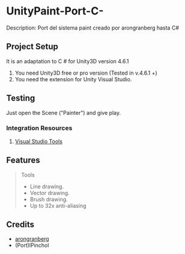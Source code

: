 # UnityPaint-Port-C-
Description: Port del sistema paint creado por arongranberg hasta C#

## Project Setup

It is an adaptation to C # for Unity3D version 4.6.1

1. You need Unity3D free or pro version (Tested in v.4.6.1 +)
2. You need the extension for Unity Visual Studio.

## Testing

Just open the Scene ("Painter") and give play.

### Integration Resources

1. [Visual Studio Tools](https://visualstudiogallery.msdn.microsoft.com/20b80b8c-659b-45ef-96c1-437828fe7cf2)

## Features

> Tools
> 
> - Line drawing.
> - Vector drawing.
> - Brush drawing.
> - Up to 32x anti-aliasing

## Credits

- [arongranberg](http://www.arongranberg.com/unity/unitypaint/)
- (Port)lPinchol
